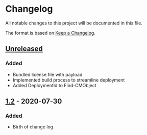 # Changelog
All notable changes to this project will be documented in this file.

The format is based on [Keep a Changelog](https://keepachangelog.com/en/1.0.0/).

## [Unreleased]
### Added
- Bundled license file with payload
- Implemented build process to streamline deployment
- Added DeploymentId to Find-CMObject

## [1.2] - 2020-07-30
### Added
- Birth of change log

[Unreleased]: https://github.com/testuser/testrepo/compare/v1.3..HEAD
[1.3]: https://github.com/testuser/testrepo/compare/v1.2..v1.3
[1.2]: https://github.com/codaamok/PSCMContentMgmt/tree/1.2
